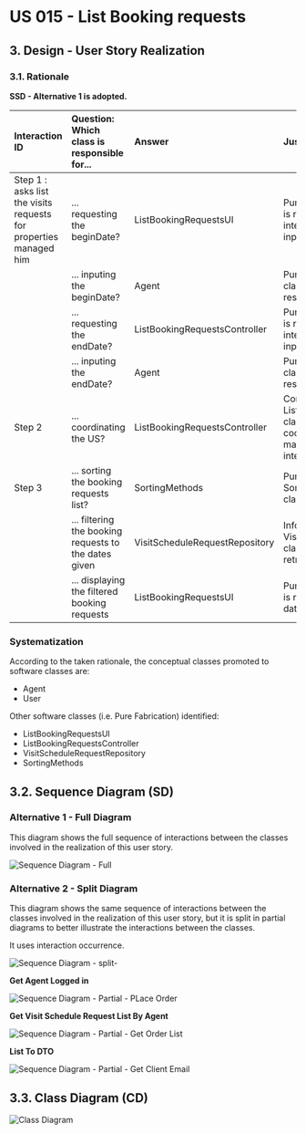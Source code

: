 # US 015 - List Booking requests

## 3. Design - User Story Realization 

### 3.1. Rationale

**SSD - Alternative 1 is adopted.**

| Interaction ID                                                     | Question: Which class is responsible for...            | Answer                                                                                                                                                               | Justification (with patterns)                                                                                                          |
|:-------------------------------------------------------------------|:-------------------------------------------------------|:---------------------------------------------------------------------------------------------------------------------------------------------------------------------|:---------------------------------------------------------------------------------------------------------------------------------------|
| Step 1 : asks list the visits requests for properties managed him	 | ... requesting the beginDate?	                         | ListBookingRequestsUI                                                                                                                                                | 	Pure Fabrication - The UI layer is responsible for handling user interactions and requesting input.                                   |
|                                                                    | ... inputing the beginDate?	                           | Agent                                                                                                                                                                | 	Pure Fabrication - The Agent class represents a user or actor responsible for inputting data.                                         |
|                                                                    |  ... requesting the endDate?	                          | ListBookingRequestsController                                                                                                                                        | 	Pure Fabrication - The UI layer is responsible for handling user interactions and requesting input.                                   |
|                                                                    | ... inputing the endDate?	                                         | Agent                                                                                                                                                                | 	Pure Fabrication - The Agent class represents a user or actor responsible for inputting data.                                         |
| Step 2                                                             | ... coordinating the US?	                              | ListBookingRequestsController                                                                                                                                        | 	Controller - The ListBookingRequestsController class is responsible for coordinating use cases and managing the flow of interactions. |
| Step 3                                                             | 	... sorting the booking requests list?	               | SortingMethods                                                                                                                                                       | 	Pure Fabrication - SortingMethods are utility classes responsible for sorting                                                         |
|                                                                    | ... filtering the booking requests to the dates given	 | VisitScheduleRequestRepository                                                                                                                                              | 	Information Expert - The VisitScheduleRequestRepository class handles data storage and retrieval.                                            |
|                                                                    | ... displaying the filtered booking requests	          | ListBookingRequestsUI                                                                                                                                                    | 	Pure Fabrication - The UI layer is responsible for displaying data to the user.                                                       |                                                                                                                                                    

### Systematization ##

According to the taken rationale, the conceptual classes promoted to software classes are: 

* Agent
* User


Other software classes (i.e. Pure Fabrication) identified: 

 * ListBookingRequestsUI
 * ListBookingRequestsController
 * VisitScheduleRequestRepository
 * SortingMethods



## 3.2. Sequence Diagram (SD)

### Alternative 1 - Full Diagram

This diagram shows the full sequence of interactions between the classes involved in the realization of this user story.

![Sequence Diagram - Full](svg/us015-sequence-diagram-full.svg)

### Alternative 2 - Split Diagram

This diagram shows the same sequence of interactions between the classes involved in the realization of this user story, but it is split in partial diagrams to better illustrate the interactions between the classes.

It uses interaction occurrence.

![Sequence Diagram - split-](../../us017/03.design/svg/us017-sequence-diagram-split.svg)

**Get Agent Logged in**

![Sequence Diagram - Partial - PLace Order](svg/us015-sequence-diagram-partial-Get-Agent-Logged-In.svg)

**Get Visit Schedule Request List By Agent**

![Sequence Diagram - Partial - Get Order List](svg/us015-sequence-diagram-partial-Get-Visit-Schedule-Request-List-By-Agent-list.svg)

**List To DTO**

![Sequence Diagram - Partial - Get Client Email](svg/us015-sequence-diagram-partial-To-DTO.svg)


## 3.3. Class Diagram (CD)

![Class Diagram](svg/us015-class-diagram.svg)